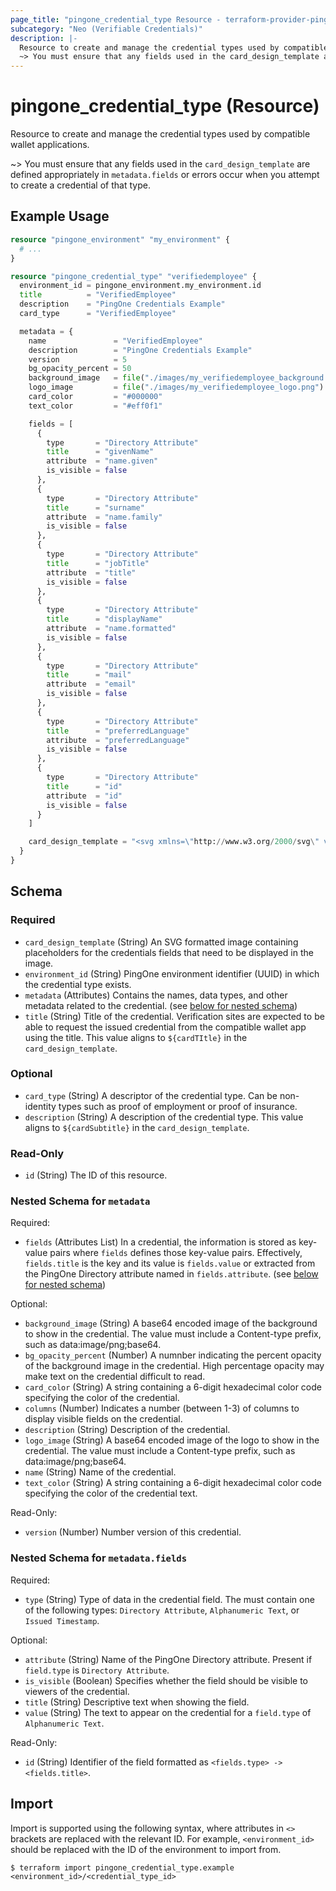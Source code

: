 ```yaml
---
page_title: "pingone_credential_type Resource - terraform-provider-pingone"
subcategory: "Neo (Verifiable Credentials)"
description: |-
  Resource to create and manage the credential types used by compatible wallet applications.
  ~> You must ensure that any fields used in the card_design_template are defined appropriately in metadata.fields or errors occur when you attempt to create a credential of that type.
---
```


# pingone_credential_type (Resource)

Resource to create and manage the credential types used by compatible wallet applications.

~> You must ensure that any fields used in the `card_design_template` are defined appropriately in `metadata.fields` or errors occur when you attempt to create a credential of that type.

## Example Usage

```terraform
resource "pingone_environment" "my_environment" {
  # ...
}

resource "pingone_credential_type" "verifiedemployee" {
  environment_id = pingone_environment.my_environment.id
  title          = "VerifiedEmployee"
  description    = "PingOne Credentials Example"
  card_type      = "VerifiedEmployee"

  metadata = {
    name               = "VerifiedEmployee"
    description        = "PingOne Credentials Example"
    version            = 5
    bg_opacity_percent = 50
    background_image   = file("./images/my_verifiedemployee_background.jpg")
    logo_image         = file("./images/my_verifiedemployee_logo.png")
    card_color         = "#000000"
    text_color         = "#eff0f1"

    fields = [
      {
        type       = "Directory Attribute"
        title      = "givenName"
        attribute  = "name.given"
        is_visible = false
      },
      {
        type       = "Directory Attribute"
        title      = "surname"
        attribute  = "name.family"
        is_visible = false
      },
      {
        type       = "Directory Attribute"
        title      = "jobTitle"
        attribute  = "title"
        is_visible = false
      },
      {
        type       = "Directory Attribute"
        title      = "displayName"
        attribute  = "name.formatted"
        is_visible = false
      },
      {
        type       = "Directory Attribute"
        title      = "mail"
        attribute  = "email"
        is_visible = false
      },
      {
        type       = "Directory Attribute"
        title      = "preferredLanguage"
        attribute  = "preferredLanguage"
        is_visible = false
      },
      {
        type       = "Directory Attribute"
        title      = "id"
        attribute  = "id"
        is_visible = false
      }
    ]

    card_design_template = "<svg xmlns=\"http://www.w3.org/2000/svg\" viewBox=\"0 0 740 480\"><rect fill=\"none\" width=\"736\" height=\"476\" stroke=\"#CACED3\" stroke-width=\"3\" rx=\"10\" ry=\"10\" x=\"2\" y=\"2\"></rect><rect fill=\"$${cardColor}\" height=\"476\" rx=\"10\" ry=\"10\" width=\"736\" x=\"2\" y=\"2\" opacity=\"$${bgOpacityPercent}\"></rect><image href=\"$${backgroundImage}\" opacity=\"$${bgOpacityPercent}\" height=\"476\" rx=\"10\" ry=\"10\" width=\"736\" x=\"2\" y=\"2\"></image><image href=\"$${logoImage}\" x=\"42\" y=\"43\" height=\"90px\" width=\"90px\"></image><line y2=\"160\" x2=\"695\" y1=\"160\" x1=\"42.5\" stroke=\"$${textColor}\"></line><text fill=\"$${textColor}\" font-weight=\"450\" font-size=\"30\" x=\"160\" y=\"90\">$${cardTitle}</text><text fill=\"$${textColor}\" font-size=\"25\" font-weight=\"300\" x=\"160\" y=\"130\">$${cardSubtitle}</text></svg>"
  }
}
```

<!-- schema generated by tfplugindocs -->
## Schema

### Required

- `card_design_template` (String) An SVG formatted image containing placeholders for the credentials fields that need to be displayed in the image.
- `environment_id` (String) PingOne environment identifier (UUID) in which the credential type exists.
- `metadata` (Attributes) Contains the names, data types, and other metadata related to the credential. (see [below for nested schema](#nestedatt--metadata))
- `title` (String) Title of the credential. Verification sites are expected to be able to request the issued credential from the compatible wallet app using the title.  This value aligns to `${cardTItle}` in the `card_design_template`.

### Optional

- `card_type` (String) A descriptor of the credential type. Can be non-identity types such as proof of employment or proof of insurance.
- `description` (String) A description of the credential type. This value aligns to `${cardSubtitle}` in the `card_design_template`.

### Read-Only

- `id` (String) The ID of this resource.

<a id="nestedatt--metadata"></a>
### Nested Schema for `metadata`

Required:

- `fields` (Attributes List) In a credential, the information is stored as key-value pairs where `fields` defines those key-value pairs. Effectively, `fields.title` is the key and its value is `fields.value` or extracted from the PingOne Directory attribute named in `fields.attribute`. (see [below for nested schema](#nestedatt--metadata--fields))

Optional:

- `background_image` (String) A base64 encoded image of the background to show in the credential. The value must include a Content-type prefix, such as data:image/png;base64.
- `bg_opacity_percent` (Number) A numnber indicating the percent opacity of the background image in the credential. High percentage opacity may make text on the credential difficult to read.
- `card_color` (String) A string containing a 6-digit hexadecimal color code specifying the color of the credential.
- `columns` (Number) Indicates a number (between 1-3) of columns to display visible fields on the credential.
- `description` (String) Description of the credential.
- `logo_image` (String) A base64 encoded image of the logo to show in the credential. The value must include a Content-type prefix, such as data:image/png;base64.
- `name` (String) Name of the credential.
- `text_color` (String) A string containing a 6-digit hexadecimal color code specifying the color of the credential text.

Read-Only:

- `version` (Number) Number version of this credential.

<a id="nestedatt--metadata--fields"></a>
### Nested Schema for `metadata.fields`

Required:

- `type` (String) Type of data in the credential field. The must contain one of the following types: `Directory Attribute`, `Alphanumeric Text`, or `Issued Timestamp`.

Optional:

- `attribute` (String) Name of the PingOne Directory attribute. Present if `field.type` is `Directory Attribute`.
- `is_visible` (Boolean) Specifies whether the field should be visible to viewers of the credential.
- `title` (String) Descriptive text when showing the field.
- `value` (String) The text to appear on the credential for a `field.type` of `Alphanumeric Text`.

Read-Only:

- `id` (String) Identifier of the field formatted as `<fields.type> -> <fields.title>`.

## Import

Import is supported using the following syntax, where attributes in `<>` brackets are replaced with the relevant ID.  For example, `<environment_id>` should be replaced with the ID of the environment to import from.

```shell
$ terraform import pingone_credential_type.example <environment_id>/<credential_type_id>
```
